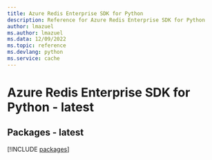 ```yaml
---
title: Azure Redis Enterprise SDK for Python
description: Reference for Azure Redis Enterprise SDK for Python
author: lmazuel
ms.author: lmazuel
ms.data: 12/09/2022
ms.topic: reference
ms.devlang: python
ms.service: cache
---
```

# Azure Redis Enterprise SDK for Python - latest
## Packages - latest
[!INCLUDE [packages](redis-enterprise-index.md)]